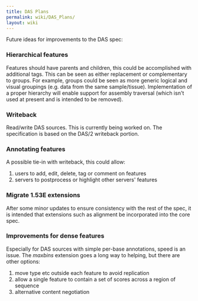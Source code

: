 ```yaml
---
title: DAS Plans
permalink: wiki/DAS_Plans/
layout: wiki
---
```


Future ideas for improvements to the DAS spec:

### Hierarchical features

Features should have parents and children, this could be accomplished
with additional tags. This can be seen as either replacement or
complementary to groups. For example, groups could be seen as more
generic logical and visual groupings (e.g. data from the same
sample/tissue). Implementation of a proper hierarchy will enable support
for assembly traversal (which isn't used at present and is intended to
be removed).

### Writeback

Read/write DAS sources. This is currently being worked on. The
specification is based on the DAS/2 writeback portion.

### Annotating features

A possible tie-in with writeback, this could allow:

1.  users to add, edit, delete, tag or comment on features
2.  servers to postprocess or highlight other servers' features

### Migrate 1.53E extensions

After some minor updates to ensure consistency with the rest of the
spec, it is intended that extensions such as alignment be incorporated
into the core spec.

### Improvements for dense features

Especially for DAS sources with simple per-base annotations, speed is an
issue. The *maxbins* extension goes a long way to helping, but there are
other options:

1.  move type etc outside each feature to avoid replication
2.  allow a single feature to contain a set of scores across a region of
    sequence
3.  alternative content negotiation

